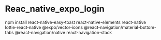 # Reac_native_expo_login
npm install
react-native-easy-toast
react-native-elements
react-native
lottie-react-native
@expo/vector-icons
@react-navigation/material-bottom-tabs
@react-navigation/native
react-navigation-stack
